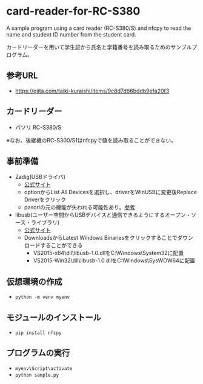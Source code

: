 # card-reader-for-RC-S380
A sample program using a card reader (RC-S380/S) and nfcpy to read the name and student ID number from the student card.

カードリーダーを用いて学生証から氏名と学籍番号を読み取るためのサンプルプログラム。

## 参考URL
- https://qiita.com/taiki-kuraishi/items/9c8d7d66bddb9efa20f3

## カードリーダー
- パソリ RC-S380/S

※なお、後継機のRC-S300/S1はnfcpyで値を読み取ることができない。

## 事前準備
- Zadig(USBドライバ)
  - [公式サイト](https://zadig.akeo.ie/)
  - optionからList All Devicesを選択し、driverをWinUSBに変更後Replace Driverをクリック
  - pasoriの元の機能が失われる可能性あり。[参考](https://qiita.com/frameair/items/abcaebbd654c304a0906)
- libusb(ユーザー空間からUSBデバイスと通信できるようにするオープン・ソース・ライブラリ)
  - [公式サイト](https://libusb.info/)
  - DownloadsからLatest Windows Binariesをクリックすることでダウンロードすることができる
    - VS2015-x64\dll\libusb-1.0.dllをC:\Windows\System32に配置
    - VS2015-Win32\dll\libusb-1.0.dllをC:\Windows\SysWOW64に配置

## 仮想環境の作成
- `python -m venv myenv`

## モジュールのインストール
- `pip install nfcpy`

## プログラムの実行
- `myenv\Script\activate`
- `python sample.py`